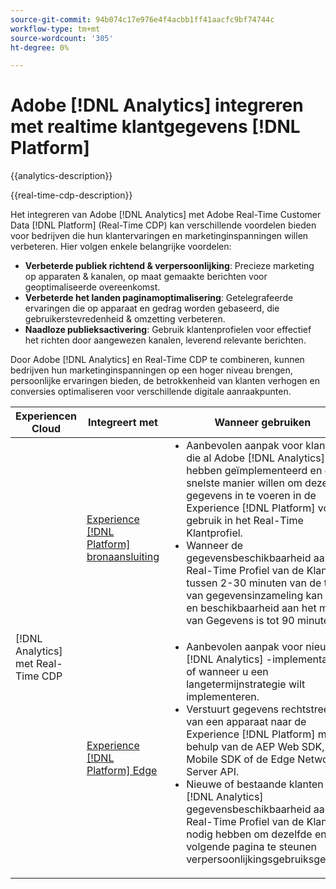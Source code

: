 ```yaml
---
source-git-commit: 94b074c17e976e4f4acbb1ff41aacfc9bf74744c
workflow-type: tm+mt
source-wordcount: '305'
ht-degree: 0%

---
```



# Adobe [!DNL Analytics] integreren met realtime klantgegevens [!DNL Platform]

{{analytics-description}}

{{real-time-cdp-description}}

Het integreren van Adobe [!DNL Analytics] met Adobe Real-Time Customer Data [!DNL Platform] (Real-Time CDP) kan verschillende voordelen bieden voor bedrijven die hun klantervaringen en marketinginspanningen willen verbeteren. Hier volgen enkele belangrijke voordelen:

+ **Verbeterde publiek richtend &amp; verpersoonlijking**: Precieze marketing op apparaten &amp; kanalen, op maat gemaakte berichten voor geoptimaliseerde overeenkomst.
+ **Verbeterde het landen paginamoptimalisering**: Getelegrafeerde ervaringen die op apparaat en gedrag worden gebaseerd, die gebruikerstevredenheid &amp; omzetting verbeteren.
+ **Naadloze publieksactivering**: Gebruik klantenprofielen voor effectief het richten door aangewezen kanalen, leverend relevante berichten.

Door Adobe [!DNL Analytics] en Real-Time CDP te combineren, kunnen bedrijven hun marketinginspanningen op een hoger niveau brengen, persoonlijke ervaringen bieden, de betrokkenheid van klanten verhogen en conversies optimaliseren voor verschillende digitale aanraakpunten.

<table>
    <thead>
        <tr>
            <th>Experiencen Cloud</th>
            <th>Integreert met</th>
            <th>Wanneer gebruiken</th>
            <th>Vaak voorkomende gebruiksscenario's</th>
        </tr>
    </thead>
    <tr>
        <td rowspan="2">[!DNL Analytics] met Real-Time CDP</td>
        <td><a href="../../integrations/tutorials/analytics-rtcdp/experience-platform-source-connector.md" target="_blank" rel="noreferrer">Experience [!DNL Platform] bronaansluiting</a></td>
        <td>
            <ul style="margin-top: 0;">
                <li>Aanbevolen aanpak voor klanten die al Adobe [!DNL Analytics] hebben geïmplementeerd en de snelste manier willen om deze gegevens in te voeren in de Experience [!DNL Platform] voor gebruik in het Real-Time Klantprofiel.</li>
                <li>Wanneer de gegevensbeschikbaarheid aan het Real-Time Profiel van de Klant tussen 2-30 minuten van de tijd van gegevensinzameling kan zijn, en beschikbaarheid aan het meer van Gegevens is tot 90 minuten.</li>
            </ul>
        </td>
        <td>
            <ul style="margin-top: 0;">
                <li>Eenvoudig, door de gebruikersinterface geïnitieerde workflow.</li>
                <li>Wijs de gebruikersinterface toe om [!DNL Analytics] eigenschappen en eVars naar nieuwe XDM-velden te kopiëren.</li>
                <li>Snelste manier om waarde te krijgen van het Real-Time Klantprofiel en de Reis van de Klant [!DNL Analytics].</li>
            </ul>
        </td>
    </tr>
    <tr>
       <td><a href="../../integrations/tutorials/analytics-rtcdp/experience-platform-edge.md" target="_blank" rel="noreferrer">Experience [!DNL Platform] Edge</a></td>
        <td>
            <ul style="margin-top: 0;">
                <li>Aanbevolen aanpak voor nieuwe [!DNL Analytics] -implementaties of wanneer u een langetermijnstrategie wilt implementeren.</li>
                <li>Verstuurt gegevens rechtstreeks van een apparaat naar de Experience [!DNL Platform] met behulp van de AEP Web SDK, AEP Mobile SDK of de Edge Network Server API.</li>
                <li>Nieuwe of bestaande klanten die [!DNL Analytics] gegevensbeschikbaarheid aan het Real-Time Profiel van de Klant nodig hebben om dezelfde en volgende pagina te steunen verpersoonlijkingsgebruiksgevallen.</li>
            </ul>
        </td>
        <td>
            <ul style="margin-top: 0;">
                <li>Verstrekt het grootste niveau van controle voor gegevens die voor het steunen van uw gebruiksgevallen worden verzameld.</li>
                <li>Clientgegevens worden eenvoudig toegewezen aan XDM-velden.</li>
                <li>De snelste gegevensbeschikbaarheid aan het Profiel van de Klant in real time.</li>
            </ul>
        </td>
    </tr>            
</table>
